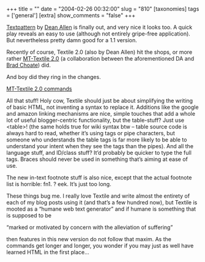 +++
title = ""
date = "2004-02-26 00:32:00"
slug = "810"
[taxonomies]
tags = ['general']
[extra]
show_comments = "false"
+++

[Textpattern](http://textpattern.com/) by [Dean Allen](http://textism.com/) is finally out, and very nice it looks too. A quick play reveals an easy to use (although not entirely gripe-free application). But nevertheless pretty damn good for a 1.1 version.

Recently of course, Textile 2.0 (also by Dean Allen) hit the shops, or more rather [MT-Textile 2.0](http://bradchoate.com/mt-plugins/textile/) (a collaboration between the aforementioned DA and [Brad Choate](http://bradchoate.com/)) did.

And boy did they ring in the changes.

[MT-Textile 2.0 commands](http://www.bradchoate.com/weblog/2004/02/05/textile-tips)

All that stuff! Holy cow, Textile should just be about simplifying the writing of basic HTML, not inventing a syntax to replace it. Additions like the google and amazon linking mechanisms are nice, simple touches that add a whole lot of useful blogger-centric functionality, but the table-stuff? Just use &lt;table&gt;! (the same holds true for wiki syntax btw – table source code is always hard to read, whether it’s using tags or pipe characters, but someone who understands the table tags is far more likely to be able to understand your intent when they see the tags than the pipes). And all the language stuff, and ID/class stuff? It’d probably be quicker to type the full tags. Braces should never be used in something that’s aiming at ease of use.

The new in-text footnote stuff is also nice, except that the actual footnote list is horrible: fn1. ? eek. It’s just too long.

These things bug me. I really love Textile and write almost the entirety of each of my blog posts using it (and that’s a few hundred now), but Textile is mooted as a “humane web text generator” and if humane is something that is supposed to be

<q cite="http://www.cogsci.princeton.edu/cgi-bin/webwn?stage=1&word=humane" title="Web WordNet 2.0">marked or motivated by concern with the alleviation of suffering</q>

then features in this new version do not follow that maxim. As the commands get longer and longer, you wonder if you may just as well have learned HTML in the first place…
